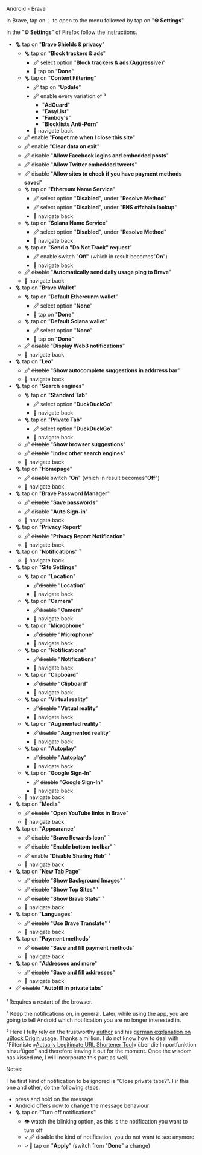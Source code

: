 Android - Brave

In Brave, tap on `⋮` to open to the menu followed by  tap on "**⚙ Settings**"

In the "**⚙ Settings**" of Firefox follow the [instructions](https://github.com/dietriclX/Notes/tree/main/Instructions).

- 🪜 tap on "**Brave Shields & privacy**"
	- 🪜 tap on "**Block trackers & ads**"
		- 🖉 select option "**Block trackers & ads (Aggressive)**"
		- 🛝 tap on "**Done**"
	- 🪜 tap on "**Content Filtering**"
		- 🖉 tap on "**Update**"
		- 🖉 enable every variation of ³
			- "**AdGuard**" 
			- "**EasyList**" 
			- "**Fanboy's**"
			- "**Blocklists Anti-Porn**"
		- 🛝 navigate back
	- 🖉 enable "**Forget me when I close this site**"
	- 🖉 enable "**Clear data on exit**"
	- 🖉 ~~disable~~ "**Allow Facebook logins and embedded posts**"
	- 🖉 ~~disable~~ "**Allow Twitter embedded tweets**"
	- 🖉 ~~disable~~ "**Allow sites to check if you have payment methods saved**"
	- 🪜 tap on "**Ethereum Name Service**"
		- 🖉 select option "**Disabled**", under "**Resolve Method**"
		- 🖉 select option "**Disabled**", under "**ENS offchain lookup**"
		- 🛝 navigate back
	- 🪜 tap on "**Solana Name Service**"
		- 🖉 select option "**Disabled**", under "**Resolve Method**"
		- 🛝 navigate back
	- 🪜 tap on "**Send a "Do Not Track" request**"
		- 🖉 enable switch "**Off**" (which in result becomes"**On**")
		- 🛝 navigate back
	- 🖉 ~~disable~~ "**Automatically send daily usage ping to Brave**"
	- 🛝 navigate back
- 🪜 tap on "**Brave Wallet**"
	- 🪜 tap on "**Default Ethereunm wallet**"
		- 🖉 select option "**None**"
		- 🛝 tap on "**Done**"
	- 🪜 tap on "**Default Solana wallet**"
		- 🖉 select option "**None**"
		- 🛝 tap on "**Done**"
	- 🖉 ~~disable~~ "**Display Web3 notifications**"
	- 🛝 navigate back
- 🪜 tap on "**Leo**"
	- 🖉 ~~disable~~ "**Show autocomplete suggestions in addrress bar**"
	- 🛝 navigate back
- 🪜 tap on "**Search engines**"
	- 🪜 tap on "**Standard Tab**"
		- 🖉 select option "**DuckDuckGo**"
		- 🛝 navigate back
	- 🪜 tap on "**Private Tab**"
		- 🖉 select option "**DuckDuckGo**"
		- 🛝 navigate back
	- 🖉 ~~disable~~ "**Show browser suggestions**"
	- 🖉 ~~disable~~ "**Index other search engines**"
	- 🛝 navigate back
- 🪜 tap on "**Homepage**"
	- 🖉 ~~disable~~ switch "**On**" (which in result becomes"**Off**")
	- 🛝 navigate back
- 🪜 tap on "**Brave Password Manager**"
	- 🖉 ~~disable~~ "**Save passwords**"
	- 🖉 ~~disable~~ "**Auto Sign-in**"
	- 🛝 navigate back
- 🪜 tap on "**Privacy Report**"
	- 🖉 ~~disable~~ "**Privacy Report Notification**"
	- 🛝 navigate back
- 🪜 tap on "**Notifications**" ²
	- 🛝 navigate back
- 🪜 tap on "**Site Settings**"
	- 🪜 tap on "**Location**"
		- 🖉~~disable~~ "**Location**"
		- 🛝 navigate back
	- 🪜 tap on "**Camera**"
		- 🖉~~disable~~ "**Camera**"
		- 🛝 navigate back
	- 🪜 tap on "**Microphone**"
		- 🖉~~disable~~ "**Microphone**"
		- 🛝 navigate back
	- 🪜 tap on "**Notifications**"
		- 🖉~~disable~~ "**Notifications**"
		- 🛝 navigate back
	- 🪜 tap on "**Clipboard**"
		- 🖉~~disable~~ "**Clipboard**"
		- 🛝 navigate back
	- 🪜 tap on "**Virtual reality**"
		- 🖉~~disable~~ "**Virtual reality**"
		- 🛝 navigate back
	- 🪜 tap on "**Augmented reality**"
		- 🖉~~disable~~ "**Augmented reality**"
		- 🛝 navigate back
	- 🪜 tap on "**Autoplay**"
		- 🖉~~disable~~ "**Autoplay**"
		- 🛝 navigate back
	- 🪜 tap on "**Google Sign-In**"
		- 🖉 ~~disable~~ "**Google Sign-In**"
		- 🛝 navigate back
	- 🛝 navigate back
- 🪜 tap on "**Media**"
	- 🖉 ~~disable~~ "**Open YouTube links in Brave**"
	- 🛝 navigate back
- 🪜 tap on "**Appearance**"
	- 🖉 ~~disable~~ "**Brave Rewards Icon**" ¹
	- 🖉 ~~disable~~ "**Enable bottom toolbar**" ¹
	- 🖉 enable "**Disable Sharing Hub**" ¹
	- 🛝 navigate back
- 🪜 tap on "**New Tab Page**"
	- 🖉 ~~disable~~ "**Show Background Images**" ¹
	- 🖉 ~~disable~~ "**Show Top Sites**" ¹
	- 🖉 ~~disable~~ "**Show Brave Stats**" ¹
	- 🛝 navigate back
- 🪜 tap on "**Languages**"
	- 🖉 ~~disable~~ "**Use Brave Translate**" ¹
	- 🛝 navigate back
- 🪜 tap on "**Payment methods**"
	- 🖉 ~~disable~~ "**Save and fill payment methods**"
	- 🛝 navigate back
- 🪜 tap on "**Addresses and more**"
	- 🖉 ~~disable~~ "**Save and fill addresses**"
	- 🛝 navigate back
- 🖉 ~~disable~~ "**Autofill in private tabs**"


¹ Requires a restart of the browser.

² Keep the notifications on, in general. Later, while using the app, you are going to tell Android which notification you are no longer interested in.

³ Here I fully rely on the trustworthy [author](https://www.kuketz-blog.de) and his [german explanation on  uBlock Origin usage](https://www.kuketz-blog.de/ublock-origin-schutz-gegen-tracker-und-werbung/). Thanks a million.
I do not know how to deal with "Filterliste »[Actually Legitimate URL Shortener Tool](https://raw.githubusercontent.com/DandelionSprout/adfilt/master/LegitimateURLShortener.txt)« über die Importfunktion hinzufügen" and therefore leaving it out for the moment. Once the wisdom has kissed me, I will incorporate this part as well.


Notes: 

The first kind of notification to be ignored is "Close private tabs?". Fir this one and other, do the following steps:
- press and hold on the message
- Android offers now to change the message behaviour
- 🪜 tap on "Turn off notifications"
	- 👁 watch the blinking option, as this is the notification you want to turn off
	- ✓🖉 ~~disable~~ the kind of notification, you do not want to see anymore
	- ✓🛝 tap on "**Apply**" (switch from "**Done**" a change)